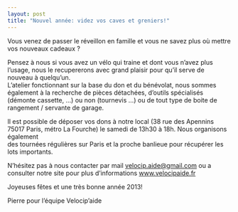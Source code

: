 ```yaml
---
layout: post
title: "Nouvel année: videz vos caves et greniers!"
---
```



Vous venez de passer le réveillon en famille et vous ne savez plus où mettre vos nouveaux cadeaux ?

Pensez à nous si vous avez un vélo qui traine et dont vous n’avez plus l’usage, nous le recupererons avec grand plaisir pour qu’il serve de nouveau à quelqu’un.<br/>
L’atelier fonctionnant sur la base du don et du bénévolat, nous sommes également à la recherche de pièces détachées, d’outils spécialisés (démonte cassette, …) ou non (tournevis …) ou de tout type de boite de rangement / servante de garage.

Il est possible de déposer vos dons à notre local (38 rue des Apennins 75017 Paris, métro La Fourche) le samedi de 13h30 à 18h. Nous organisons également<br/>
des tournées régulières sur Paris et la proche banlieue pour récupérer les lots importants.

N’hésitez pas à nous contacter par mail velocip.aide@gmail.com ou a consulter notre site pour plus d’informations www.velocipaide.fr

Joyeuses fêtes et une très bonne année 2013!
  
Pierre pour l’équipe Velocip’aide
